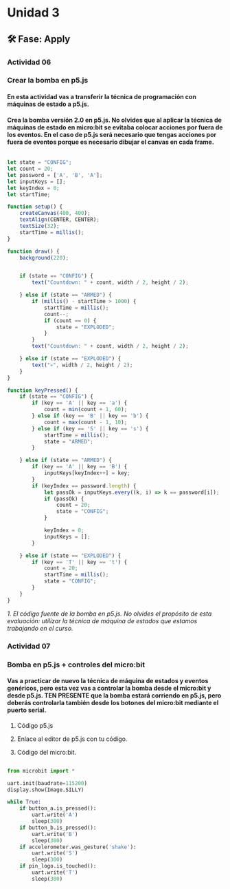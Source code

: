 # Unidad 3


## 🛠 Fase: Apply

### Actividad 06
### Crear la bomba en p5.js

#### En esta actividad vas a transferir la técnica de programación con máquinas de estado a p5.js.

#### Crea la bomba versión 2.0 en p5.js. No olvides que al aplicar la técnica de máquinas de estado en micro:bit se evitaba colocar acciones por fuera de los eventos. En el caso de p5.js será necesario que tengas acciones por fuera de eventos porque es necesario dibujar el canvas en cada frame.

```Javascript

let state = "CONFIG";
let count = 20;
let password = ['A', 'B', 'A'];
let inputKeys = [];
let keyIndex = 0;
let startTime;

function setup() {
    createCanvas(400, 400);
    textAlign(CENTER, CENTER);
    textSize(32);
    startTime = millis();
}

function draw() {
    background(220);


    if (state == "CONFIG") {
        text("Countdown: " + count, width / 2, height / 2);

    } else if (state == "ARMED") {
        if (millis() - startTime > 1000) {
            startTime = millis();
            count--;
            if (count == 0) {
                state = "EXPLODED";
            }
        }
        text("Countdown: " + count, width / 2, height / 2);

    } else if (state == "EXPLODED") {
        text("💀", width / 2, height / 2);
    }
}

function keyPressed() {
    if (state == "CONFIG") {
        if (key == 'A' || key == 'a') {
            count = min(count + 1, 60);
        } else if (key == 'B' || key == 'b') {
            count = max(count - 1, 10);
        } else if (key == 'S' || key == 's') {
            startTime = millis();
            state = "ARMED";
        }

    } else if (state == "ARMED") {
        if (key == 'A' || key == 'B') {
            inputKeys[keyIndex++] = key;
        }
        if (keyIndex == password.length) {
            let passOk = inputKeys.every((k, i) => k == password[i]);
            if (passOk) {
                count = 20;
                state = "CONFIG";
            }

            keyIndex = 0;
            inputKeys = [];
        }

    } else if (state == "EXPLODED") {
        if (key == 'T' || key == 't') {
            count = 20;
            startTime = millis();
            state = "CONFIG";
        }
    }
}

```

*1. El código fuente de la bomba en p5.js. No olvides el propósito de esta evaluación: utilizar la técnica de máquina de estados que estamos trabajando en el curso.*

### Actividad 07
### Bomba en p5.js + controles del micro:bit

#### Vas a practicar de nuevo la técnica de máquina de estados y eventos genéricos, pero esta vez vas a controlar la bomba desde el micro:bit y desde p5.js. TEN PRESENTE que la bomba estará corriendo en p5.js, pero deberás controlarla también desde los botones del micro:bit mediante el puerto serial.

1. Código p5.js


   
3. Enlace al editor de p5.js con tu código.


   
5. Código del micro:bit.

```Python

from microbit import *

uart.init(baudrate=115200)
display.show(Image.SILLY)

while True:
    if button_a.is_pressed():
        uart.write('A')
        sleep(300)
    if button_b.is_pressed():
        uart.write('B')
        sleep(300)
    if accelerometer.was_gesture('shake'):
        uart.write('S')
        sleep(300)
    if pin_logo.is_touched():
        uart.write('T')
        sleep(300)
``` 


